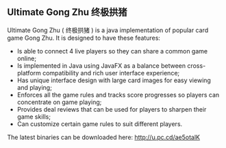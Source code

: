## Ultimate Gong Zhu 终极拱猪

Ultimate Gong Zhu ( 终极拱猪 ) is a java implementation of popular card game Gong Zhu.  It is designed to have these features:

- Is able to connect 4 live players so they can share a common game online;
- Is implemented in Java using JavaFX as a balance between cross-platform compatibility and rich user interface experience;
- Has unique interface design with large card images for easy viewing and playing;
- Enforces all the game rules and tracks score progresses so players can concentrate on game playing;
- Provides deal reviews that can be used for players to sharpen their game skills;
- Can customize certain game rules to suit different players.

The latest binaries can be downloaded here: http://u.pc.cd/ae5otalK
